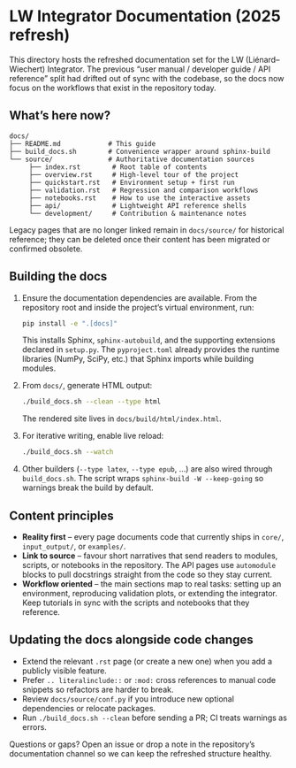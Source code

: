 # LW Integrator Documentation (2025 refresh)

This directory hosts the refreshed documentation set for the LW (Liénard–Wiechert) Integrator.  The previous “user manual / developer guide / API reference” split had drifted out of sync with the codebase, so the docs now focus on the workflows that exist in the repository today.

## What’s here now?

```
docs/
├── README.md            # This guide
├── build_docs.sh        # Convenience wrapper around sphinx-build
└── source/              # Authoritative documentation sources
	 ├── index.rst        # Root table of contents
	 ├── overview.rst     # High-level tour of the project
	 ├── quickstart.rst   # Environment setup + first run
	 ├── validation.rst   # Regression and comparison workflows
	 ├── notebooks.rst    # How to use the interactive assets
	 ├── api/             # Lightweight API reference shells
	 └── development/     # Contribution & maintenance notes
```

Legacy pages that are no longer linked remain in `docs/source/` for historical reference; they can be deleted once their content has been migrated or confirmed obsolete.

## Building the docs

1. Ensure the documentation dependencies are available.  From the repository root and inside the project’s virtual environment, run:
	```bash
	pip install -e ".[docs]"
	```
	This installs Sphinx, `sphinx-autobuild`, and the supporting extensions declared in `setup.py`.  The `pyproject.toml` already provides the runtime libraries (NumPy, SciPy, etc.) that Sphinx imports while building modules.

2. From `docs/`, generate HTML output:
	```bash
	./build_docs.sh --clean --type html
	```
	The rendered site lives in `docs/build/html/index.html`.

3. For iterative writing, enable live reload:
	```bash
	./build_docs.sh --watch
	```

4. Other builders (`--type latex`, `--type epub`, …) are also wired through `build_docs.sh`.  The script wraps `sphinx-build -W --keep-going` so warnings break the build by default.

## Content principles

- **Reality first** – every page documents code that currently ships in `core/`, `input_output/`, or `examples/`.  
- **Link to source** – favour short narratives that send readers to modules, scripts, or notebooks in the repository.  The API pages use `automodule` blocks to pull docstrings straight from the code so they stay current.
- **Workflow oriented** – the main sections map to real tasks: setting up an environment, reproducing validation plots, or extending the integrator.  Keep tutorials in sync with the scripts and notebooks that they reference.

## Updating the docs alongside code changes

- Extend the relevant `.rst` page (or create a new one) when you add a publicly visible feature.
- Prefer `.. literalinclude::` or `:mod:` cross references to manual code snippets so refactors are harder to break.
- Review `docs/source/conf.py` if you introduce new optional dependencies or relocate packages.
- Run `./build_docs.sh --clean` before sending a PR; CI treats warnings as errors.

Questions or gaps?  Open an issue or drop a note in the repository’s documentation channel so we can keep the refreshed structure healthy.
